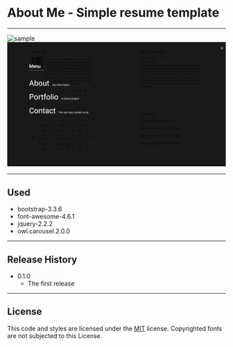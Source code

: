 # About Me - Simple resume template
---
![sample](/img/1.png)
![sample](/img/2.png)

---

## Used

- bootstrap-3.3.6
- font-awesome-4.6.1
- jquery-2.2.2
- owl.carousel.2.0.0

---
## Release History

- 0.1.0
  - The first release
---
## License

This code and styles are licensed under the [MIT](LICENSE) license. Copyrighted fonts are not subjected to this License.
